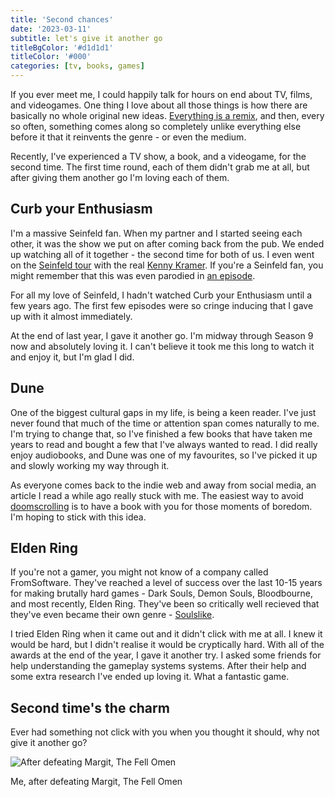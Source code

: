 ```yaml
---
title: 'Second chances'
date: '2023-03-11'
subtitle: let's give it another go
titleBgColor: '#d1d1d1'
titleColor: '#000'
categories: [tv, books, games]
---
```


If you ever meet me, I could happily talk for hours on end about TV, films, and videogames. One thing I love about all those things is how there are basically no whole original new ideas. [Everything is a remix](https://www.everythingisaremix.info/), and then, every so often, something comes along so completely unlike everything else before it that it reinvents the genre - or even the medium.

Recently, I've experienced a TV show, a book, and a videogame, for the second time. The first time round, each of them didn't grab me at all, but after giving them another go I'm loving each of them.

## Curb your Enthusiasm

I'm a massive Seinfeld fan. When my partner and I started seeing each other, it was the show we put on after coming back from the pub. We ended up watching all of it together - the second time for both of us. I even went on the [Seinfeld tour](http://www.kennykramer.com/reservation1.html) with the real [Kenny Kramer](https://en.wikipedia.org/wiki/Kenny_Kramer). If you're a Seinfeld fan, you might remember that this was even parodied in [an episode](https://en.wikipedia.org/w/index.php?title=The_Muffin_Tops).

For all my love of Seinfeld, I hadn't watched Curb your Enthusiasm until a few years ago. The first few episodes were so cringe inducing that I gave up with it almost immediately.

At the end of last year, I gave it another go. I'm midway through Season 9 now and absolutely loving it. I can't believe it took me this long to watch it and enjoy it, but I'm glad I did.

## Dune

One of the biggest cultural gaps in my life, is being a keen reader. I've just never found that much of the time or attention span comes naturally to me. I'm trying to change that, so I've finished a few books that have taken me years to read and bought a few that I've always wanted to read. I did really enjoy audiobooks, and Dune was one of my favourites, so I've picked it up and slowly working my way through it.

As everyone comes back to the indie web and away from social media, an article I read a while ago really stuck with me. The easiest way to avoid [doomscrolling](https://www.urbandictionary.com/define.php?term=doomscrolling) is to have a book with you for those moments of boredom. I'm hoping to stick with this idea.

## Elden Ring

If you're not a gamer, you might not know of a company called FromSoftware. They've reached a level of success over the last 10-15 years for making brutally hard games - Dark Souls, Demon Souls, Bloodbourne, and most recently, Elden Ring. They've been so critically well recieved that they've even became their own genre - [Soulslike](https://en.wikipedia.org/wiki/Soulslike).

I tried Elden Ring when it came out and it didn't click with me at all. I knew it would be hard, but I didn't realise it would be cryptically hard. With all of the awards at the end of the year, I gave it another try. I asked some friends for help understanding the gameplay systems systems. After their help and some extra research I've ended up loving it. What a fantastic game.

## Second time's the charm

Ever had something not click with you when you thought it should, why not give it another go?

![After defeating Margit, The Fell Omen](/images/blog/second-chances/elden-ring.jpg)

Me, after defeating Margit, The Fell Omen
